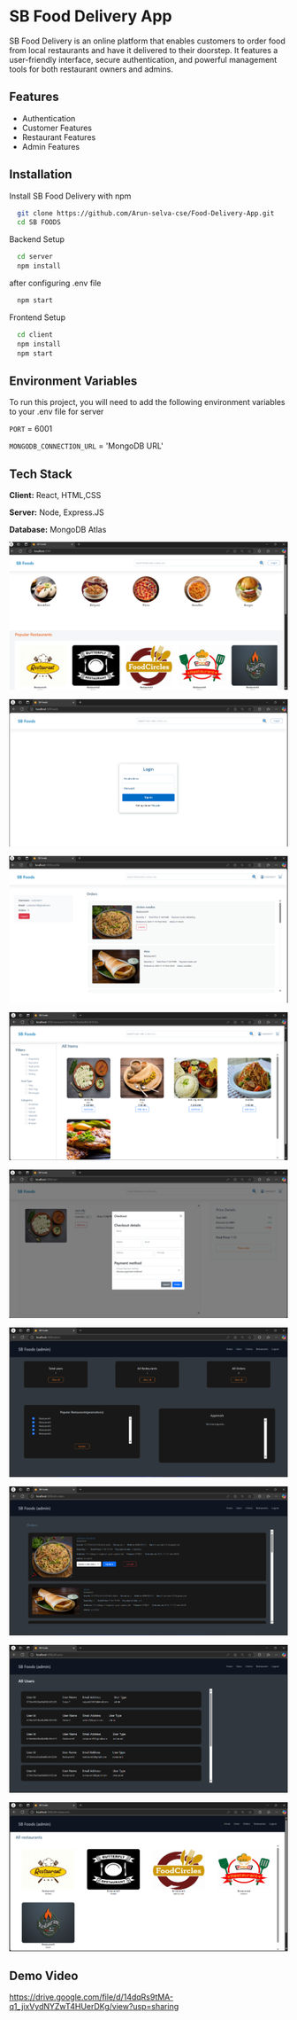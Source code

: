 
# SB Food Delivery App

SB Food Delivery is an online platform that enables customers to order food from local restaurants and have it delivered to their doorstep. It features a user-friendly interface, secure authentication, and powerful management tools for both restaurant owners and admins.


## Features

- Authentication
- Customer Features
- Restaurant Features
- Admin Features



## Installation

Install SB Food Delivery with npm

```bash
  git clone https://github.com/Arun-selva-cse/Food-Delivery-App.git
  cd SB FOODS

```

Backend Setup 

```bash
  cd server
  npm install
```

after configuring .env file


```bash
  npm start
```


Frontend Setup

```bash
  cd client
  npm install
  npm start
```
    
## Environment Variables

To run this project, you will need to add the following environment variables to your .env file for server

`PORT` = 6001

`MONGODB_CONNECTION_URL` = 'MongoDB URL'


## Tech Stack

**Client:** React, HTML,CSS

**Server:** Node, Express.JS 

**Database:** MongoDB Atlas 

![image alt](https://github.com/Arun-selva-cse/Food-Delivery-App/blob/f2244a776556842283c7ba5dd68434bdb9d0f422/SB%20Screenshots/Screenshot%202024-11-16%20153131.png)

![image alt](https://github.com/Arun-selva-cse/Food-Delivery-App/blob/f2244a776556842283c7ba5dd68434bdb9d0f422/SB%20Screenshots/Screenshot%202024-11-16%20153235.png)

![image alt](https://github.com/Arun-selva-cse/Food-Delivery-App/blob/f2244a776556842283c7ba5dd68434bdb9d0f422/SB%20Screenshots/Screenshot%202024-11-16%20153316.png)

![image alt](https://github.com/Arun-selva-cse/Food-Delivery-App/blob/f2244a776556842283c7ba5dd68434bdb9d0f422/SB%20Screenshots/Screenshot%202024-11-16%20153359.png)

![image alt](https://github.com/Arun-selva-cse/Food-Delivery-App/blob/f2244a776556842283c7ba5dd68434bdb9d0f422/SB%20Screenshots/Screenshot%202024-11-16%20153449.png)

![image alt](https://github.com/Arun-selva-cse/Food-Delivery-App/blob/f2244a776556842283c7ba5dd68434bdb9d0f422/SB%20Screenshots/Screenshot%202024-11-16%20153556.png)

![image alt](https://github.com/Arun-selva-cse/Food-Delivery-App/blob/f2244a776556842283c7ba5dd68434bdb9d0f422/SB%20Screenshots/Screenshot%202024-11-16%20153611.png)

![image alt](https://github.com/Arun-selva-cse/Food-Delivery-App/blob/f2244a776556842283c7ba5dd68434bdb9d0f422/SB%20Screenshots/Screenshot%202024-11-16%20153637.png)

![image alt](https://github.com/Arun-selva-cse/Food-Delivery-App/blob/f2244a776556842283c7ba5dd68434bdb9d0f422/SB%20Screenshots/Screenshot%202024-11-16%20153656.png)

## Demo Video

https://drive.google.com/file/d/14dqRs9tMA-q1_jixVydNYZwT4HUerDKg/view?usp=sharing




